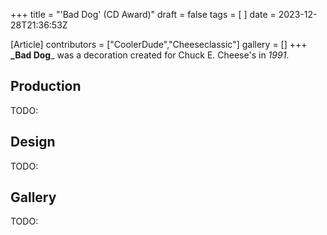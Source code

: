 +++
title = "'Bad Dog' (CD Award)"
draft = false
tags = [ ]
date = 2023-12-28T21:36:53Z

[Article]
contributors = ["CoolerDude","Cheeseclassic"]
gallery = []
+++
**_Bad Dog**_ was a decoration created for Chuck E. Cheese's in _1991_.

## Production ##
TODO:

## Design ##
TODO:

## Gallery ##
TODO: